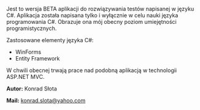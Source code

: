 Jest to wersja BETA aplikacji do rozwiązywania testów napisanej w języku C#. Aplikacja została napisana tylko i wyłącznie w celu nauki języka programowania C#. Obrazuje ona mój obecny poziom umiejętności programistycznych.

Zastosowane elementy języka C#:

 * WinForms
 *  Entity Framework

W chwili obecnej trwają prace nad podobną aplikacją w technologii ASP.NET MVC.

**Autor:** Konrad Słota

**Mail:** konrad.slota@yahoo.com